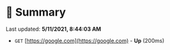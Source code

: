 # 📖 Summary
Last updated: **5/11/2021, 8:44:03 AM**

- `GET` [https://google.com](https://google.com) - **Up** (200ms)
